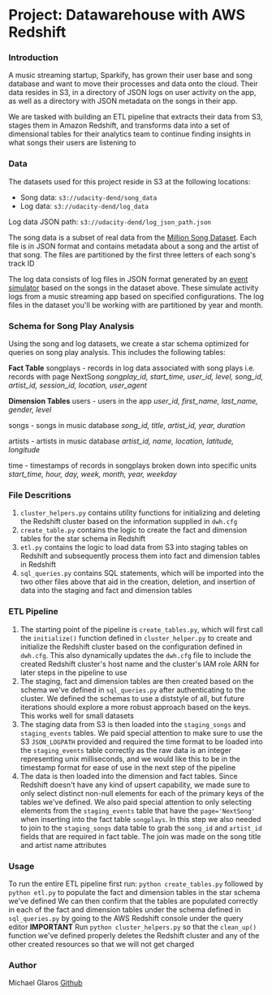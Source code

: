# Project: Datawarehouse with AWS Redshift

### Introduction
A music streaming startup, Sparkify, has grown their user base and song database and want to move their processes and data onto the cloud. Their data resides in S3, in a directory of JSON logs on user activity on the app, as well as a directory with JSON metadata on the songs in their app.

We are tasked with building an ETL pipeline that extracts their data from S3, stages them in Amazon Redshift, and transforms data into a set of dimensional tables for their analytics team to continue finding insights in what songs their users are listening to

###  Data
The datasets used for this project reside in S3 at the following locations:
* Song data: `s3://udacity-dend/song_data`
* Log data: `s3://udacity-dend/log_data`

Log data JSON path: `s3://udacity-dend/log_json_path.json`


The song data is a subset of real data from the [Million Song Dataset](http://millionsongdataset.com/). Each file is in JSON format and contains metadata about a song and the artist of that song. The files are partitioned by the first three letters of each song's track ID

The log data consists of log files in JSON format generated by an [event simulator](https://github.com/Interana/eventsim) based on the songs in the dataset above. These simulate activity logs from a music streaming app based on specified configurations. The log files in the dataset you'll be working with are partitioned by year and month.

### Schema for Song Play Analysis
Using the song and log datasets, we create a star schema optimized for queries on song play analysis. This includes the following tables:

**Fact Table**
songplays - records in log data associated with song plays i.e. records with page NextSong
*songplay_id, start_time, user_id, level, song_id, artist_id, session_id, location, user_agent*

**Dimension Tables**
users - users in the app
*user_id, first_name, last_name, gender, level*

songs - songs in music database
*song_id, title, artist_id, year, duration*

artists - artists in music database
*artist_id, name, location, latitude, longitude*

time - timestamps of records in songplays broken down into specific units
*start_time, hour, day, week, month, year, weekday*

### File Descritions
1. `cluster_helpers.py` contains utility functions for initializing and deleting the Redshift cluster based on the information supplied in `dwh.cfg`
2. `create_table.py` contains the logic to create the fact and dimension tables for the star schema in Redshift
3. `etl.py` contains the logic to load data from S3 into staging tables on Redshift and subsequently process them into fact and dimension tables in Redshift
4. `sql_queries.py` contains SQL statements, which will be imported into the two other files above that aid in the creation, deletion, and insertion of data into the staging and fact and dimension tables

### ETL Pipeline
1. The starting point of the pipeline is `create_tables.py`, which will first call the `initialize()` function defined in `cluster_helper.py` to create and initialize the Redshift cluster based on the configuration defined in `dwh.cfg`. This also dynamically updates the `dwh.cfg` file to include the created Redshift cluster's host name and the cluster's IAM role ARN for later steps in the pipeline to use
2. The staging, fact and dimension tables are then created based on the schema we've defined in `sql_queries.py` after authenticating to the cluster. We defined the schemas to use a diststyle of all, but future iterations should explore a more robust approach based on the keys. This works well for small datasets
3. The staging data from S3 is then loaded into the `staging_songs` and `staging_events` tables. We paid special attention to make sure to use the S3 `JSON_LOGPATH` provided and required the time format to be loaded into the `staging_events` table correctly as the raw data is an integer representing unix milliseconds, and we would like this to be in the timestamp format for ease of use in the next step of the pipeline
4. The data is then loaded into the dimension and fact tables. Since Redshift doesn't have any kind of upsert capability, we made sure to only select distinct non-null elements for each of the primary keys of the tables we've defined. We also paid special attention to only selecting elements from the `staging_events` table that have the `page='NextSong'` when inserting into the fact table `songplays`. In this step we also needed to join to the `staging_songs` data table to grab the  `song_id` and `artist_id` fields that are required in fact table. The join was made on the song title and artist name attributes


### Usage
To run the entire ETL pipeline first run:
`python create_tables.py`
followed by 
`python etl.py` to populate the fact and dimension tables in the star schema we've defined
We can then confirm that the tables are populated correctly in each of the fact and dimension tables under the schema defined in `sql_queries.py` by going to the AWS Redshift console under the query editor
**IMPORTANT**
Run `python cluster_helpers.py` so that the `clean_up()` function we've defined properly deletes the Redshift cluster and any of the other created resources so that we will not get charged

### Author
Michael Glaros [Github](https://github.com/mglaros)